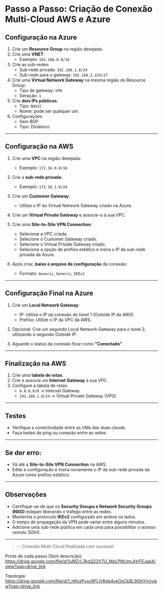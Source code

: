 # Passo a Passo: Criação de Conexão Multi-Cloud AWS e Azure

## Configuração na Azure

1. Crie um **Resource Group** na região desejada.
2. Crie uma **VNET**:
   - Exemplo: `192.168.0.0/16`
3. Crie as sub-redes:
   - Sub-rede privada: `192.168.1.0/24`
   - Sub-rede para o gateway: `192.168.2.224/27`
4. Crie uma **Virtual Network Gateway** na mesma região do Resource Group:
   - Tipo de gateway: `VPN`
   - Geração: `1`
5. Crie **dois IPs públicos**:
   - Tipo: `BASIC`
   - Nome: pode ser qualquer um.
6. Configurações:
   - Sem BGP
   - Tipo: Dinâmico

---

## Configuração na AWS

1. Crie uma **VPC** na região desejada:
   - Exemplo: `172.16.0.0/16`
2. Crie a **sub-rede privada**:
   - Exemplo: `172.16.1.0/24`
3. Crie um **Customer Gateway**:
   - Utilize o IP do Virtual Network Gateway criado na Azure.
4. Crie um **Virtual Private Gateway** e associe-o à sua VPC.
5. Crie uma **Site-to-Site VPN Connection**:
   - Selecione a VPC criada.
   - Selecione o Customer Gateway criado.
   - Selecione o Virtual Private Gateway criado.
   - Selecione a opção de prefixo estático e insira o IP da sub-rede privada da Azure.

6. Após criar, **baixe o arquivo de configuração** da conexão:
   - Formato: `Generic`, `Generic`, `IKEv2`

---

## Configuração Final na Azure

1. Crie um **Local Network Gateway**:
   - IP: Utilize o IP da conexão do túnel 1 (Outside IP da AWS)
   - Prefixo: Utilize o IP da VPC da AWS.
   
2. Opcional: Crie um segundo Local Network Gateway para o túnel 2, utilizando o segundo Outside IP.

3. Aguarde o status da conexão ficar como **"Conectado"**.

---

## Finalização na AWS

1. Crie uma **tabela de rotas**.
2. Crie e associe um **Internet Gateway** à sua VPC.
3. Configure a tabela de rotas:
   - `0.0.0.0/0` → Internet Gateway
   - `192.168.1.0/24` → Virtual Private Gateway (VPG)

---

## Testes

- Verifique a conectividade entre as VMs das duas clouds.
- Faça testes de ping ou conexão entre as redes.

---

## Se der erro:

- Vá até a **Site-to-Site VPN Connection** na AWS.
- Edite a configuração e insira novamente o IP da sub-rede privada da Azure como prefixo estático.

---

## Observações

- Certifique-se de que os **Security Groups e Network Security Groups (NSG)** estejam liberando o tráfego entre as redes.
- Mantenha o protocolo **IKEv2** configurado em ambos os lados.
- O tempo de propagação da VPN pode variar entre alguns minutos.
- Adicione uma sub-rede pública em cada uma para possibilitar o acesso remoto (SSH).
---

> ✅ Conexão Multi-Cloud finalizada com sucesso!

Prints de cada passo (Sem descrição):
https://drive.google.com/file/d/1uMZrL7AgQ22V7U_MzLPWLtmJHrFEJapX/view?usp=drive_link

Topologia:
https://drive.google.com/file/d/1_h6vzPyscRFLjVKeb4veOxCk8L9tShYm/view?usp=drive_link
